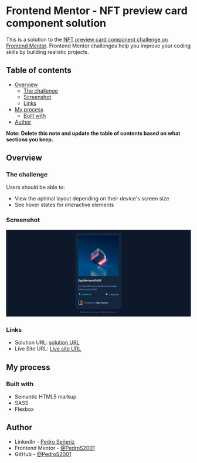 # Frontend Mentor - NFT preview card component solution

This is a solution to the [NFT preview card component challenge on Frontend Mentor](https://www.frontendmentor.io/challenges/nft-preview-card-component-SbdUL_w0U). Frontend Mentor challenges help you improve your coding skills by building realistic projects. 

## Table of contents

- [Overview](#overview)
  - [The challenge](#the-challenge)
  - [Screenshot](#screenshot)
  - [Links](#links)
- [My process](#my-process)
  - [Built with](#built-with)
- [Author](#author)

**Note: Delete this note and update the table of contents based on what sections you keep.**

## Overview

### The challenge

Users should be able to:

- View the optimal layout depending on their device's screen size
- See hover states for interactive elements

### Screenshot

![](./images/screenshot.png)

### Links

- Solution URL: [solution URL](https://github.com/PedroS2001/NTF-card-component-frontendmentor)
- Live Site URL: [Live site URL](https://pedros2001.github.io/NTF-card-component-frontendmentor/)

## My process

### Built with

- Semantic HTML5 markup
- SASS
- Flexbox

## Author

- LinkedIn - [Pedro Señeriz](https://www.linkedin.com/in/pedro-se%C3%B1eriz-b86166226/)
- Frontend Mentor - [@PedroS2001](https://www.frontendmentor.io/profile/PedroS2001)
- GitHub - [@PedroS2001](https://github.com/PedroS2001)
